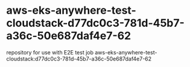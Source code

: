 # aws-eks-anywhere-test-cloudstack-d77dc0c3-781d-45b7-a36c-50e687daf4e7-62
repository for use with E2E test job aws-eks-anywhere-test-cloudstack:d77dc0c3-781d-45b7-a36c-50e687daf4e7-62
